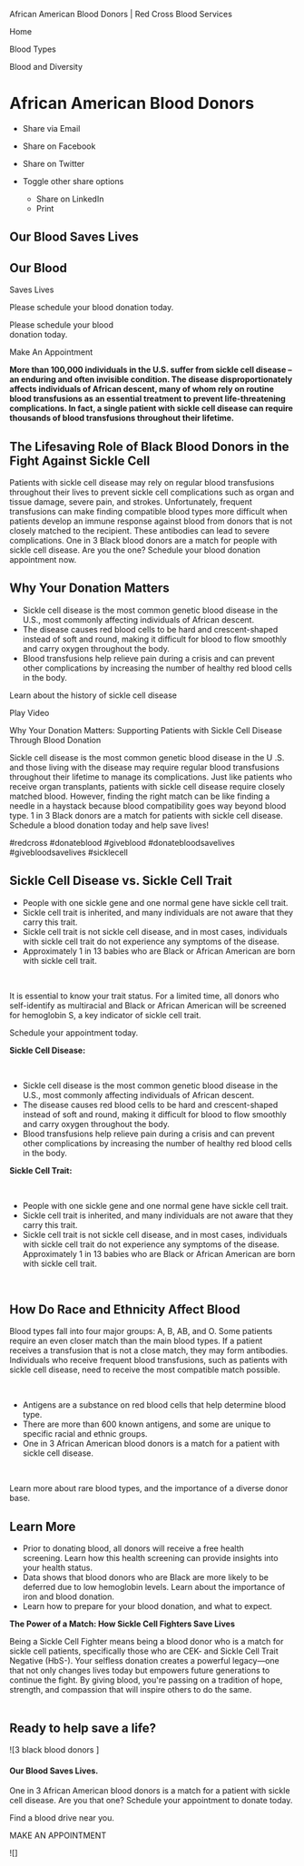 African American Blood Donors | Red Cross Blood Services

Home

Blood Types

Blood and Diversity

# African American Blood Donors

*   Share via Email
    
*   Share on Facebook
    
*   Share on Twitter
    
*   Toggle other share options
    
    *   Share on LinkedIn
    *   Print
    
    
    

 

## Our Blood Saves Lives

## Our Blood  
Saves Lives

Please schedule your blood donation today.

Please schedule your blood  
donation today.

 Make An Appointment 

**More than 100,000 individuals in the U.S. suffer from sickle cell disease – an enduring and often invisible condition. The disease disproportionately affects individuals of African descent, many of whom rely on routine blood transfusions as an essential treatment to prevent life-threatening complications. In fact, a single patient with sickle cell disease can require thousands of blood transfusions throughout their lifetime.**

## The Lifesaving Role of Black Blood Donors in the Fight Against Sickle Cell

Patients with sickle cell disease may rely on regular blood transfusions throughout their lives to prevent sickle cell complications such as organ and tissue damage, severe pain, and strokes. Unfortunately, frequent transfusions can make finding compatible blood types more difficult when patients develop an immune response against blood from donors that is not closely matched to the recipient. These antibodies can lead to severe complications. One in 3 Black blood donors are a match for people with sickle cell disease. Are you the one? Schedule your blood donation appointment now.

## Why Your Donation Matters

*   Sickle cell disease is the most common genetic blood disease in the U.S., most commonly affecting individuals of African descent.
*   The disease causes red blood cells to be hard and crescent-shaped instead of soft and round, making it difficult for blood to flow smoothly and carry oxygen throughout the body.
*   Blood transfusions help relieve pain during a crisis and can prevent other complications by increasing the number of healthy red blood cells in the body.

Learn about the history of sickle cell disease

  Play Video

Why Your Donation Matters: Supporting Patients with Sickle Cell Disease Through Blood Donation

Sickle cell disease is the most common genetic blood disease in the U .S. and those living with the disease may require regular blood transfusions throughout their lifetime to manage its complications. Just like patients who receive organ transplants, patients with sickle cell disease require closely matched blood. However, finding the right match can be like finding a needle in a haystack because blood compatibility goes way beyond blood type. 1 in 3 Black donors are a match for patients with sickle cell disease. Schedule a blood donation today and help save lives!  
  
#redcross #donateblood #giveblood #donatebloodsavelives #givebloodsavelives #sicklecell

## Sickle Cell Disease vs. Sickle Cell Trait

*   People with one sickle gene and one normal gene have sickle cell trait.
*   Sickle cell trait is inherited, and many individuals are not aware that they carry this trait.
*   Sickle cell trait is not sickle cell disease, and in most cases, individuals with sickle cell trait do not experience any symptoms of the disease.
*   Approximately 1 in 13 babies who are Black or African American are born with sickle cell trait.

 

It is essential to know your trait status. For a limited time, all donors who self-identify as multiracial and Black or African American will be screened for hemoglobin S, a key indicator of sickle cell trait. 

Schedule your appointment today.

**Sickle Cell Disease:**

 

*   Sickle cell disease is the most common genetic blood disease in the U.S., most commonly affecting individuals of African descent.
*   The disease causes red blood cells to be hard and crescent-shaped instead of soft and round, making it difficult for blood to flow smoothly and carry oxygen throughout the body.
*   Blood transfusions help relieve pain during a crisis and can prevent other complications by increasing the number of healthy red blood cells in the body.

**Sickle Cell Trait:**

 

*   People with one sickle gene and one normal gene have sickle cell trait.
*   Sickle cell trait is inherited, and many individuals are not aware that they carry this trait.
*   Sickle cell trait is not sickle cell disease, and in most cases, individuals with sickle cell trait do not experience any symptoms of the disease.
    Approximately 1 in 13 babies who are Black or African American are born with sickle cell trait.

 

## How Do Race and Ethnicity Affect Blood

Blood types fall into four major groups: A, B, AB, and O. Some patients require an even closer match than the main blood types. If a patient receives a transfusion that is not a close match, they may form antibodies. Individuals who receive frequent blood transfusions, such as patients with sickle cell disease, need to receive the most compatible match possible.

 

*   Antigens are a substance on red blood cells that help determine blood type.
*   There are more than 600 known antigens, and some are unique to specific racial and ethnic groups.
*   One in 3 African American blood donors is a match for a patient with sickle cell disease.

 

Learn more about rare blood types, and the importance of a diverse donor base.

## Learn More

*   Prior to donating blood, all donors will receive a free health screening. Learn how this health screening can provide insights into your health status.
*   Data shows that blood donors who are Black are more likely to be deferred due to low hemoglobin levels. Learn about the importance of iron and blood donation.
*   Learn how to prepare for your blood donation, and what to expect.

**The Power of a Match: How Sickle Cell Fighters Save Lives**

  
Being a Sickle Cell Fighter means being a blood donor who is a match for sickle cell patients, specifically those who are CEK- and Sickle Cell Trait Negative (HbS-). Your selfless donation creates a powerful legacy—one that not only changes lives today but empowers future generations to continue the fight. By giving blood, you're passing on a tradition of hope, strength, and compassion that will inspire others to do the same.  
 

## Ready to help save a life?

![3 black blood donors ]

#### Our Blood Saves Lives.

One in 3 African American blood donors is a match for a patient with sickle cell disease. Are you that one? Schedule your appointment to donate today.

 Find a blood drive near you.

 MAKE AN APPOINTMENT 

![]